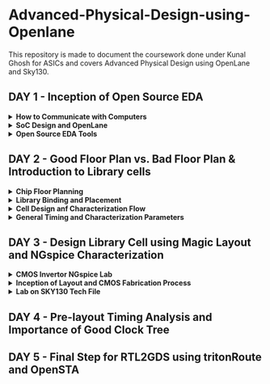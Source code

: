 # Advanced-Physical-Design-using-Openlane
This repository is made to document the coursework done under Kunal Ghosh for ASICs and covers Advanced Physical Design using OpenLane and Sky130.

## DAY 1 - Inception of Open Source EDA

<details>
  <summary><strong>How to Communicate with Computers</strong></summary>
  Under this course, we will be looking into and learning how to design a chip, and a brief introduction to what is IPs and Macros.
  
  ![Screenshot from 2023-09-09 13-31-07](https://github.com/Shant1R/Advanced-Physical-Design-using-Openlane/assets/59409568/3e66eeb4-4133-4d36-8deb-2e4557ffb99d)

The image represents a package namely *QFN-48 Quad NO-leads*. The stucture is known as a package. It has a various i/p o/p ports with jtag to program it and various extensions as per need. It is important to note IPs and Marcos are different. Marcos are pure digital logic implementations, whereas IPs have some sort of intelligence in their functioning and generation. The IPs are provided by the foundry in operation and manufacture, and they provide some interface files that helps to communicate with the IPs. 

***Introduction to RISC-V***

RISC-V is an open-source instruction set architecture (ISA) for computer processors. An instruction set architecture defines the set of instructions that a processor can execute and the organization and behaviour of those instructions. RISC-V is unique in that any single company or organization does not own it. and it is freely available for anyone to use, modify, and implement without the need for licensing fees or proprietary restrictions.

![risc1](https://github.com/Shant1R/RISC-V/assets/59409568/a9782f60-fa86-454a-af08-6a7d56a4c4e2)
 
 - Application software (apps) and hardware are linked by 'system software'.There are various layers of **system software**. This includes major components like Compiler and Assembler.
 - The compiler compiles high-level codes like C and C++ to Instructions(eg: the codes inside .exe files) that can be read by the Assembler.
 - The Assembler converts it into binary codes which the machine can understand. The instructions act as an interface between the high-level language and the machine language.
 - The converted binary is then given to an RTL snippet that understands the instruction. This is done by a Hardware Description Language (HDL).
 - This is basically called RTL implementation and a netlist is being generated. with this, a physical design implementation of the design is generated.

The RISC-V has been designed to support extensive customization and specialization which can be extended  with  one  or  more  optional  instruction-set  extensions,  but  the  base  integer instructions cannot be redefine. The different instructions included in RISC-V are listed below.

1. Pseudo instructions - For e.g- mv,li,ret etc
2. Base integer instruction (RV64I, RV32I)-For e.g-lui,addi etc
3. Multiply extension (RV64M) -For e.g- mulw,divw etc
4. Single and double floating point instruction (RV64F, RV64D) -For e.g- flw,fadd etc
5. Application binary instruction 
6. Memory allocation and stack pointer
  
</details>

<details>
<summary><strong>SoC Design and OpenLane</strong></summary>

Under this section, we will look into the requirements and components of open source digital design of SoC - System on Chip for Application specific Integrated circuits.
  
  ![Screenshot from 2023-09-09 14-20-03](https://github.com/Shant1R/Advanced-Physical-Design-using-Openlane/assets/59409568/705c36e0-b84f-49c8-878a-c7fd8a2494b9)

The necesaary components are Resistor Transistor Logic Intellectual Property (RTL IPs), Electronic Design Automation (EDA) Tools and Process Design Kit (PDK) data, as shown in the image above. Now, we look into the open source tools and platforms that provide us with the various necessary tools. Initials days, most of the tools were under proprietary tools, but with the growth of the community and other benefactors, it became possible for the existance and maintainence of the open-source platforms.  

- *Opensource RTL Designs*: github, librecores, opencores
- *Opensource EDA tools*: QFlow, OpenROAD, OpenLANE
- *Opensource PDK data*: Google Skywater130 PDK

![Screenshot from 2023-09-09 14-20-33](https://github.com/Shant1R/Advanced-Physical-Design-using-Openlane/assets/59409568/74d7c9ab-e268-4336-9f83-9316f7d2e8e0)

Now, that we know the tools required, we will look into a ***simlplied flow from RTL code to GDSII*** and look into the steps involed in the deisgn.
  
![Screenshot from 2023-09-10 11-17-31](https://github.com/Shant1R/Advanced-Physical-Design-using-Openlane/assets/59409568/152f3807-db53-4cd1-9012-8a26b3679b1d)

We wil briefy go over the various steps and processes.

- *Synthesis*: RTL Converted to gate level netlist using standard cell libraries (SCL). An RTL design is created for a design specification using HDLs like Verilog or VHDL, or it can be created using high-level synthesis tools like SystemC, MATLAB HDL Coder etc.

- *Floor & Power Planning*: Planning of silicon area to ensure robust power distribution and has three stages
  - *Chip floor planning* : the chip is partitiones between different system building blocks and the IO ports are positioned.
  - *Macro fLoor planning* : the pin locations, dimensnions and rows are defined. 
  - *Power Planning* : the power network are connected to reduce the resistance and EM issues.

- *Placement*: Placing cells on floorplan rows aligned with sites
  - *Global Placement*: for optimal position of cells
  - *Detailed Placement*: for legal positions

- *Routing*: The routing stage involves determining the physical interconnections between standard cells, including metal layers and wires. OpenLane uses tools like TritonRoute to create a routed design that adheres to design rule constraints.

- *Signoff*: After placement and routing, OpenLane performs detailed design rule checking (DRC) and final verification to ensure the layout complies with fabrication constraints and meets specified requirements for timing, area, and power.

### Open Source ASIC Flow
With the release of open-source PDK, the whole open-source ASIC flow and methodology has been defined under ***OpenLane*** 
- We will look into the entire OpenLane flow, The flow displayed is much more detailed step wise than the one just overviewed. We will go over them one by one.
  
![Screenshot from 2023-09-10 12-30-10](https://github.com/Shant1R/Advanced-Physical-Design-using-Openlane/assets/59409568/62981537-0189-48e2-b70c-e2aaf21e7118)

1. ***Architectural Design*** – A system engineer will provide the VLSI engineer with specifications for the system that are determined through physical constraints. The VLSI engineer will be required to design a circuit that meets these constraints at a microarchitecture modeling level.

2. ***Synthesis*** -  The various steps are under -
   - *RTL Design/Behavioral Modeling* – RTL design and behavioral modeling are performed with a hardware description language (HDL). EDA tools will use the HDL to perform mapping of higher-level components to the transistor level needed for physical implementation. HDL modeling is normally performed using either Verilog or VHDL. One of two design methods may be employed while creating the HDL of a microarchitecture:
     - RTL Design – Stands for Register Transfer Level. It provides an abstraction of the digital circuit using
       i. Combinational logic
       ii. Registers
       iii. Modules (IP’s or Soft Macros)
     - Behavioral Modeling – Allows the microarchitecture modeling to be performed with behavior-based modeling in HDL. This method bridges the gap between C and HDL allowing HDL design to be performed
       
   - *RTL Verification* - Behavioral verification of design

   - *Logic Synthesis* – Logic synthesis uses the RTL netlist to perform HDL technology mapping. The synthesis process is normally performed in two major steps:

   - *GTECH Mapping* – Consists of mapping the HDL netlist to generic gates what are used to perform logical optimization based on AIGERs and other topologies created from the generic mapped netlist.

   - *Technology Mapping* – Consists of mapping the post-optimized GTECH netlist to standard cells described in the PDK

   - *Standard Cells* – Standard cells are fixed height and a multiple of unit size width. This width is an integer multiple of the SITE size or the PR boundary. Each standard cell comes with SPICE, HDL, liberty, layout (detailed and abstract) files used by different tools at different stages in the RTL2GDS flow.

   - *Post-Synthesis STA Analysis*: Performs setup analysis on different path groups.

3. ***DFT Insertion*** - Design-for-Test Circuit Insertion

4. ***Floor Planning and Power Planning*** - This is done by OpenROAD flow. The macros and IPs are placed in the core before proceding further. This is called as pre-placement. Floor planning is done separately for the macros and it is called macro floor planning. They are placed in such a way that they are closer to the inputs/outputs/other macros where more connections are present. Then to prevent the loading effects de-coupling capacitors are placed so that the logic states are well within the noise margin.
   When several blocks tap power from a single source, there is a problem of Voltage Droop at the Vdd and Ground Bounce at the Vss which can again push the logic out of the required noise margin into the undefined state. To mitigate this Vdd and Vss are placed as horizontal and vertical strips in the chip so that the blocks can tap power from the nearest source.

6. ***Placement*** - Place the standard cells on the floorplane rows, aligned with sites defined in the technology lef file. Placement is done in two steps: Global and Detailed.
   - In Global placement tries to find optimal position for all cells but they may be overlapping and not aligned to rows.
   - Detailed placement takes the global placement and legalizes all of the placements trying to adhere to what the global placement wants.


7. ***Clock Tree Synthesis(CTS)*** - Clock tree synteshsis is used to create the clock distribution network that is used to deliver the clock to all sequential elements. The main goal is to create a network with minimal skew across the chip. H-trees are a common network topology that is used to achieve this goal.

8. ***Fake Antenna and diode swapping*** - Long wires acts as antennas and cause accumulation of charges during the fabrication process damaging the transistor. To avoid this bridging is used to pass the wire through different layers or an antenna diode cell is added to leak away the charges
   - OpenLane approach - Insert Fake Diode to every cell input during placement. This matches the footprint of the library of the antenna diode. The Antenna Checker is run to check for violations, if there are violations then the fake diode is swapped with a real one.
   - OpenROAD approach - In the global route step, the antenna violation is addressed automatically by inserting an antenan diode OpenLane allows the user to chose either of the above approaches

9. ***Routing*** - This step is used to implement the interconnect using the different metal layers specified in the PDK. There are two steps
   - Global Routing - This is done inside the OpenROAD flow (FastRoute)
    - Detailed Routing - This is performed using TritonRoute outside the OpenROAD flow after the global routing. Before performing this step the Logic Equivalence Check is performed by Yosys, since OpenROAD does some optimisations the circuit.

10. ***RC Extension*** - From the .def file, the parasitic extraction is done to generate the .spef file (Standard Prasitic Exchange Format) which produces an accurate analog model of the circuit by including the parasitic effects due to wires, parasitic capacitances, etc.,

11. ***Static Timing Analysis(STA)*** - At this stage again OpenSTA is used to perform the Static Timing Analysis..

12. ***Sign-off***
    - *Design Rule Check* (DRC) is performed by Magic
    - *Layout Versus Schematic* (LVS) is performed by Netgen

13. ***GDS II Extraction*** - The routed .def file is used my Magic to generate the GDSII file.
</details>

<details>
<summary><strong>Open Source EDA Tools</strong></summary>

- To install and set up the environment for the OpenLane refer to [KanishR1 GitHub](https://github.com/KanishR1/Physical-Design-Using-Openlane)

- Now, we will enter the interactive mode for the workflow.
```bash
make mount
./flow.tcl -interactive
 ```

- Next we set the required package

```bash
package require openlane 0.9
``` 

- Now, to run the synthesis, we will first prep the design and run the synthesis

```bash
prep -design picorv32a
run_synthesis
```

- *NOTE* --> The netlist synthesis will be stopped for this because the netlist file of the given example already exists. To check the results and reports, one can refer the following folders shown below.

![Screenshot from 2023-09-10 15-27-48](https://github.com/Shant1R/Advanced-Physical-Design-using-Openlane/assets/59409568/a7454e45-25fb-4b87-aff7-cabd51b12047)

- The netlist file is under synthesis under the results folder as the verilog file. The various synthesis reports can be refered under the synthesis under reports.



</details>

## DAY 2 - Good Floor Plan vs. Bad Floor Plan & Introduction to Library cells

<details>
<summary><strong>Chip Floor Planning</strong></summary>
We will look into two parameters, Utilization factor and Aspect ratio, but before that we must look into the important terms in chip design.
  
  - *Die* : It is a small semiconductor material specimen that houses the core and the fundamental circuit is fabricated over this.
  - *Core* : It is the section of the chip where the fundamental design is placed.

***Utilisation Factor***
- The ratio of area occupied by the cells in the netlist to the total area of the core
- Best practice is to set the utilisation factor less than 50% so that there will be space for optimisations, routing, inserting buffers etc.,

***Aspect Ratio***
- Aspect ratio is the ratio of height to the width of the die.
- Aspect Ratio of 1 indicates that the die is a square die

These two Parameters are important to derive the width and height of the core and die, and now we can move ahead to define the location of preplaces cells. 

***Pre-placed Cells***
- Whenever there is a complex logic which is repeated multiple times or a design given by a third-party it can be perceived as abstract black box with input and output ports, clocks etc. We can also create black boxes ourselves for the design in case as per the requirements. They can be IPs or Macros
- These Macros and IPs are placed in the core at first before placing the standard cells and power planning. These are optimally such that the cells which are more connected to each other are placed nearby and oriented for input and ouputs.
- Once they have been placed, the location are not altered later on for routing. Thus they have been fixed on the chip.
- These pre-placed cells have to be surrounded with de-coupling capacitors.

***De-coupling Capacitors***
- The resistances and capacitances associated with long wire lengths can cause the power supply voltage to drop significantly before reaching the logic circuits. This can lead to the signal value entering into the undefined region, outside the noise margin range.
- De-coupling capacitors are huge capacitors charged to power supply voltage and placed close the logic circuit. Their role is to decouple the circuit from power supply by supplying the necessary amount of current to the circuit. They pervent crosstalk and enable local communication.

***Power Planning***
- Each block on the chip, however, cannot have its own decap unlike the pre-placed cells. Thus, when multiple units are discharging, we observe a ground bumb and in case of multiple charing units, we see a voltage droop.
- When thses are under noise range designed, we won't face any issue, but if they get beyond the defined noise range, we experience undesired behaviour from the design.
- To fix this issue, we will go for a better power plan for the chip, such that each unit can use the Vdd and Gnd near to it.
- A common way to accomplish this is to have VDD and VSS pads connected to the horizontal and vertical power and GND lines which form a power mesh.

***Pin Placement***
- The input, output and Clock pins are placed optimally such that there is less complication in routing or optimised delay.
- Note - CLK needs least resistive path, as they provide signals to all the flops continuously, thus have bigger IO ports.
- There are different styles of pin placement in openlane like *random pin placement*, *uniformly spaced* etc.,


***Run Floorplan on OpenLane***

- Importance files in increasing priority order:
  - *floorplan.tcl* - System default envrionment variables
  - *conifg.tcl*
  - *sky130A_sky130_fd_sc_hd_config.tcl*

- Floorplan envrionment variables or switches:
  - *FP_CORE_UTIL* - floorplan core utilisation
  - *FP_ASPECT_RATIO* - floorplan aspect ratio
  - *FP_CORE_MARGIN* - Core to die margin area
  - *FP_IO_MODE* - defines pin configurations (1 = equidistant/0 = not equidistant)
  - *FP_CORE_VMETAL* - vertical metal layer
  - *FP_CORE_HMETAL* - horizontal metal layer

*Note: Usually, vertical metal layer and horizontal metal layer values will be 1 more than that specified in the files*

Now, we will look into how to generate the floorplan using OpenLane.
```bash
run_floorplan
```

![Screenshot from 2023-09-10 18-27-10](https://github.com/Shant1R/Advanced-Physical-Design-using-Openlane/assets/59409568/6fcde85c-8222-4dd5-8f07-2de8b25b4386)

- We may review floorplan files by checking the ```floorplan.tcl```. The system defaults will have been overriden by switches set in ```conifg.tcl``` and further overriden by switches set in ```sky130A_sky130_fd_sc_hd_config.tcl```.

- Post the floorplan run, a .def file will have been created within the ```results/floorplan``` directory. It has the various informations such as the die area and unit lenghts used.

![Screenshot from 2023-09-10 18-54-00](https://github.com/Shant1R/Advanced-Physical-Design-using-Openlane/assets/59409568/906e337b-c9f7-4bb7-a612-a85216314525)


***View Floorplan on Magic***

To view the floorplan, Magic is invoked after moving to the ```results/floorplan``` directory:

```bash
 magic -T ~/.volare/sky130A/libs.tech/magic/sky130A.tech lef read ../../tmp/merged.nom.lef def read picorv32.def &
```

![Screenshot from 2023-09-10 19-52-24](https://github.com/Shant1R/Advanced-Physical-Design-using-Openlane/assets/59409568/92ba2d51-fa92-4af2-b809-3ba0666873c8)

One can zoom into Magic layout by selecting an area with left and right mouse click followed by pressing "z" key.

Various components can be identified by using the what command in tkcon window after making a selection on the component.

Zooming in also provides a view of decaps present in picorv32a chip.

The standard cell can be found at the bottom left corner.

You can clearly see I/O pins, Decap cells and Tap cells. Tap cells are placed in a zig zag manner or you can say diagonally

![Screenshot from 2023-09-10 19-53-44](https://github.com/Shant1R/Advanced-Physical-Design-using-Openlane/assets/59409568/3c17a30b-4362-4cc7-b9b0-447662ab54c9)


</details>

<details>
<summary><strong>Library Binding and Placement</strong></summary>

First and foremost, we need to bind the netlist with physical cells. We have shapes for OR, AND and every cell for pratice purpose. But in reality we dont have such shapes, we have give an physical dimensions like rectangles or squares weight and width. This information is given in libs and lefs. Now we place these cells in our design by initilaising it.

Now we look into Placement and its optimisation.

***Optimise Placement***

The next step is placement. Once we initial the design, the logic cells in netlist in its physical dimisoins is placed on the floorplan. Placement is perfomed in 2 stages:

- *Global Placement*: Cells will be placed randomly in optimal positions which may not be legal and cells may overlap. Optimization is done through reduction of half parameter wire length.
- *Detailed Placement*: It alters the position of cells post global placement so as to legalise them. Legalisation of cells is important from timing point of view.

Optimization is stage where we estimate the lenght and capictance, based on that we add buffers. Ideally, Optimization is done for better timing.

- Run placement on OpenLane
```bash
run_placement
```
![Screenshot from 2023-09-10 23-42-54](https://github.com/Shant1R/Advanced-Physical-Design-using-Openlane/assets/59409568/0775be8f-5965-4da1-82ad-d9cecbe81af8)

- The objective of placement is the convergence of overflow value. If overflow value progressively reduces during the placement run it implies that the design will converge and placement will be successful. Post placement, the design can be viewed on magic within ***results/placement*** directory:

```bash
magic -T ~/.volare/sky130A/libs.tech/magic/sky130A.tech lef read ../../tmp/merged.nom.lef def read picorv32.def &
```
![Screenshot from 2023-09-10 23-51-48](https://github.com/Shant1R/Advanced-Physical-Design-using-Openlane/assets/59409568/c93feb35-26c1-4108-b39b-78d1b1fbee7a)

- Zoomed in image.
![Screenshot from 2023-09-10 23-52-25](https://github.com/Shant1R/Advanced-Physical-Design-using-Openlane/assets/59409568/9f1c190c-fd29-467e-9258-1bb8668744e5)

***Note**: Power distribution network generation is usually a part of the floorplan step. However, in the openLANE flow, floorplan does not generate PDN. The steps are - floorplan, placement CTS and then PDN*
</details>

<details>
<summary><strong>Cell Design anf Characterization Flow</strong></summary>

Under this section, we will go through a thorough insight into the Characterizatiob flow and various steps involved, what are my inputs given, my intermediate outputs and final results we get.

***Standard cell design flow involves the following***

- *Inputs*:
  - PDKs
  - DRC & LVS rules
  - SPICE models
  - Libraries
  - User-defined specifications.

- *Design steps*:
  - Circuit design
  - Layout design (Art of layout Euler's path and stick diagram)
  - Extraction of parasitics
  - Characterization (timing, noise, power).

- *Outputs*:
  - CDL (circuit description language)
  - LEF
  - GDSII
  - extracted SPICE netlist (.cir)
  - timing, noise and power .lib files

***Standard Cell Characterization Flow***

A typical standard cell characterization flow includes the following steps:

1. Read in the models and tech files
2. Read extracted spice netlist
3. Recognise behaviour of the cell and buffers
4. Read the subcircuits
5. Attach the necessary power sources
6. Apply stimulus to characterization setup
7. Provide necessary output capacitive loads
8. Provide necessary simulation command

Now all 8 steps are provided together as a configuration file to a characterization software called **GUNA**. 

![Screenshot from 2023-09-11 10-44-50](https://github.com/Shant1R/Advanced-Physical-Design-using-Openlane/assets/59409568/0fc3ad3b-fe65-453f-a939-b444c32ba657)

This software generates timing, noise, power models. These .libs are classified as *Timing characterization*, *power characterization* and *noise characterization*.
  
</details>

<details>
<summary><strong>General Timing and Characterization Parameters</strong></summary>

Under this section, we will look into the timing characterization and get an understanding of various semantics and syntax of the three .lib files for noise, power and noise.

First we go through the various ***Timing Parameter Definitions***

Timing defintion | Value
------------ | -------------
slew_low_rise_thr  | 20% value
slew_high_rise_thr |  80% value
slew_low_fall_thr | 20% value
slew_high_fall_thr | 80% value
in_rise_thr | 50% value
in_fall_thr | 50% value
out_rise_thr | 50% value
out_fall_thr | 50% value

***Propagation Delay***

The time difference between when the transitional input reaches 50% of its final value and when the output reaches 50% of its final value. Poor choice of threshold values lead to negative delay values. Even thought you have taken good threshold values, sometimes depending upon how good or bad the slew, the dealy might be still +ve or -ve.

```bash
Propagation delay = time(out_thr) - time(in_thr)
```

***Transition Time***

The time it takes the signal to move between states is the transition time , where the time is measured between 10% and 90% or 20% to 80% of the signal levels.

```bash
Rise transition time = time(slew_high_rise_thr) - time (slew_low_rise_thr)

Low transition time = time(slew_high_fall_thr) - time (slew_low_fall_thr)
```
  
</details>

## DAY 3 - Design Library Cell using Magic Layout and NGspice Characterization

<details>
<summary><strong>CMOS Invertor NGspice Lab</strong></summary>

Under this section, we will go in depth of Invertor cell, we would download the .magic file and perform the post layout simulation on NGspice and post characterise the sample cell and plug it in the OpenLane flow. NGspice is an open-source engine used to perform simulations. 

***IO Placer - Revise***
- PnR is a iterative flow and hence, we can make changes to the environment variables in the fly to observe the changes in our design.
- now, we want to change my pin configuration along the core from equvi-distance randomly placed to someother placement, we will set that IO mode variable on command prompt as shown 
```bash
set ::env(FP_IO_MODE) 2
```

- Floorplan after chaning the format of IO placement. We can see the pins are now not equi-distant.
![Screenshot from 2023-09-11 11-40-57](https://github.com/Shant1R/Advanced-Physical-Design-using-Openlane/assets/59409568/abd71a15-f2cc-4394-a4e5-ae75bb6e6989)


***Spice Deck Creation***
- Spice deack is the connectivity information of netlist. Thus it is a netlist that contains component connectivity, inputs to be provided and tap points for taking output and connectivity of the substrate.
- The source of PMOS is connected to Vdd and Source of NMOS is connected to GND, Vss in this case. Vin is given to the gates and Vout is taken out. We take the Cload as ```10fF``` for now.
- Now we define the PMOS and NMOS width and length as ```0.375um``` and ```0.25um``` respectively. We give 2.5V as Vdd and Vin. Common Vss is given.
- Identify the nodes, name them. Nodes are points between which a component is connected.
- We can now write the spice deck. We also specify the simulation type.
- We also import the model file for NMOS and PMOS for information of parameters related to transistors

 ![Screenshot from 2023-09-11 12-07-50](https://github.com/Shant1R/Advanced-Physical-Design-using-Openlane/assets/59409568/907f7818-01f2-45f6-a1c6-a7717c97c606)


***Spice Simulation***
- We will run the simulation for the deck created with different widths and lengths for the PMOS and NMOS.

![image](https://github.com/Shant1R/Advanced-Physical-Design-using-Openlane/assets/59409568/0965a8af-23bd-4de8-b330-c6afe17dc156)

- From the waveform, irrespective of switching the shape of it are almost same. We can see the characteristics are maintained across all sizes of CMOS. So CMOS as a circuit is a robust device hence use in designing of logic gates. Parameters that define the robustness of the CMOS are

- ***Switching Threshold (Vm)***
  - It is the point where out ```Vin = Vout```. To determine, we extend a 45 degree line from the origin.
  - At this point, both the transistors are in saturation region, means both are turned on and have high chances of current flowing driectly from VDD to Ground called Leakage current.
  - At this point, ```Vgs = Vds``` and ```Idsn = -Idsp```

![image](https://github.com/Shant1R/Advanced-Physical-Design-using-Openlane/assets/59409568/56f76007-f1c0-4d1b-b288-e04731f8e25e)

- ***Rise and Fall Delay***
  -  We will run a transient simulation and plot Vin and VOut with respect to time.
  -  To determine the Rise time, we take the rising input and corresponding falling output and note the time for ```Vdd/2```, ie. 50% of the Vdd.
  -  For fall time, same is repeated but for the falling input and corresponding rising input.

### Steps to GIT CLONE vsdstdcelldesign

- We will git clone a custom made repo for this course in the OpenLane directory of our local system.

```bash
git clone https://github.com/nickson-jose/vsdstdcelldesign.git
```

- To invoke magic to view the sky130_inv.mag file, the sky130A.tech file must be included in the command along with its path. To ease up the complexity of this command, the tech file can be copied from the magic folder to the vsdstdcelldesign folder.

- Invertor Layout using Magic

![Screenshot from 2023-09-11 12-41-19](https://github.com/Shant1R/Advanced-Physical-Design-using-Openlane/assets/59409568/c8317c08-1e8c-451a-9bd9-9eb1c710ce24)

</details>

<details>
<summary><strong>Inception of Layout and CMOS Fabrication Process</strong></summary>

Under this section we will look into the Fabrication process.
We will look into the various steps for 16-mask fab procedure

***16-MASK CMOS Process***
1. *Selecting a substrate*
   - We choose an appropriate substrate as per requirement.
   - We go with the most common substrate available - P-type.

![image](https://github.com/Shant1R/Advanced-Physical-Design-using-Openlane/assets/59409568/23a3c468-8ab5-4ee7-aa33-284a96f0248f)


2. *Creation of Active regions for transistors*
   - We have to make isolation for each pocket, this is done by growing Silicon Dioxide of 40nm over the P-type substrate, then deposit an 80nm layer of Silicon nitride.
   - Now deposit 1micron of photoresist. On this we make Mask1 and Mask 2 for the pockets and shower it with UV lights
   - The photoresist under the masks are protected and remaining is etched away with some chemical reaction. Now the mask is removed.
   - Now we etch off the extra silicon nitride, thus only silicon nitride left are the ones protected by the photoresist. Now Remove left photoresist.
   - Now, place the entire thing in oxidation furnace. Silicon nitride protects the SiO2 underneath from growing further.
   - The growth between the nitride layer acts as the isolation as they don't allow the transistor areas to communicate. This growth is also called bird's beak.
   - The remaining nitride layer is etched off.
   - This whole process is called ***LOCOS*** - *Local oxidation of Silicon*

![image](https://github.com/Shant1R/Advanced-Physical-Design-using-Openlane/assets/59409568/952a1716-faf2-4a73-a8fd-d4df283efbe8)


3. *Formation of N-Well and P-Well*
   - The N-well and P-well regions are created separately.
   - P-well formation involves photolithography and ion implantation of p-type Boron material into the p-substrate. Energy required is 200keV.
   - N-well is formed similarly with n-type Phosphorus material. Energy requirement is 400keV.
   - This ion implantation damages the SiO2 layer.
   - High-temperature furnace processes drive-in diffusion to establish well depths, known as the twin-tub process.

![image](https://github.com/Shant1R/Advanced-Physical-Design-using-Openlane/assets/59409568/84d02f02-ccd2-452e-ae92-da8d84c5438e)

4. *Formation of Gate Terminal*
   - Gate is the most important terminal as here we control the input voltage.
   - Important parameters for gate formation include oxide capacitance and doping concentration.
   - A polysilicon layer is deposited and photolithography techniques are applied to create NMOS and PMOS gates.
   - The SiO2 layers over Nwell and Pwell are etched off using polysulpuric acid and fresh layer is made with goof thickness.

![image](https://github.com/Shant1R/Advanced-Physical-Design-using-Openlane/assets/59409568/e882aa97-ca64-4869-9b5d-d41ad1b76de1)

5. *Lightly-Doped Drain(LDD) Formation*
   - This is done to achieve a doping profile --> P+, P-, N for NMOS and N+, N- and P for PMOS.
   - LDD is created to control hot electron and short channel effects.
   

![image](https://github.com/Shant1R/Advanced-Physical-Design-using-Openlane/assets/59409568/11e88b98-aaa3-4077-b46b-abff9b3f38c3)

6. *Source and Drain Formation*
   - Thin oxide layers are added to avoid channel effects during ion implantation.
   - N+ and P+ implants are performed using Arsenic implantation and high-temperature annealing.

![image](https://github.com/Shant1R/Advanced-Physical-Design-using-Openlane/assets/59409568/9830c896-7a03-47d5-b1be-d1e56ae01f94)
    
7. *Local Interconnect Formation*
   - Thin screen oxide is removed through etching in HF solution.
   - Titanium deposition through sputtering is initiated.
   - Heat treatment results in chemical reactions, producing low-resistant titanium silicon dioxide for interconnect contacts and titanium nitride for top-level connections, enabling local communication. 

![image](https://github.com/Shant1R/Advanced-Physical-Design-using-Openlane/assets/59409568/7d491565-933b-43c4-a764-ee8f1945d074)

8. *Higher Level Metal Formation*
    - To achieve suitable metal interconnects, non-planar surface topography is addressed.
    - Chemical Mechanical Polishing (CMP) is utilized by doping silicon oxide with Boron or Phosphorus to achieve surface planarization.
    - TiN and blanket Tungsten layers are deposited and subjected to CMP.
    - An aluminum (Al) layer is added and subjected to photolithography and CMP.
    - This constitutes the first level of interconnects, and additional interconnect layers are added to reach higher-level metal layers.

![image](https://github.com/Shant1R/Advanced-Physical-Design-using-Openlane/assets/59409568/28b1cc30-49bc-4b40-bbbf-ad23b29ae14a)
  
9. *Dielectric Layer Addition*
    - Finally, a dielectric layer, typically Si3N4, is applied to safeguard the chip.
  
This complex process results in the creation of advanced integrated circuits with multiple layers of interconnects, essential for modern electronic devices.

### *Introduction to SKY130 Basic Layout and LEF*

From Layout, we see the layers which are required for CMOS inverter. Inverter is, PMOS and NMOS connected together.

- Gates of both PMOS and NMOS are connected together and fed to input(here ,A), NMOS source connected to ground(here, VGND), PMOS source is connected to VDD(here, VPWR), Drains of PMOS and NMOS are connected together and fed to output(here, Y).
- The First layer in skywater130 is localinterconnect layer(locali) , above that metal 1 is purple color and metal 2 is pink color.
- If we want to see connections between two different parts, place the cursor over that area and press S one times. The tkson window gives the component name.

![Screenshot from 2023-09-11 14-45-36](https://github.com/Shant1R/Advanced-Physical-Design-using-Openlane/assets/59409568/06f1731a-3266-4c8f-9085-e3c376cf8290)

***LEF - Library Exchange File***
- The layout of a design is defined in a specific file called LEF.
- It includes design rules (tech LEF) and abstract information about the cells.
  - *Tech LEF* - Technology LEF file contains information about the Metal layer, Via Definition and DRCs.
  - *Macro LEF* - Contains physical information of the cell such as its Size, Pin, their direction.

***Designing standard cell*** 
- First we need to provide bounding box width and height in tkson window. lets say that width of BBOX is 1.38u and height is 2.72u. The command to give these values to MAGIC is ```property Fixed BBOX (0 0 1.32 2.72)```
- After this, Vdd, GND segments which are in metal 1 layer, their respective contacts and atlast logic gates layout is defined Inorder to know the **logical functioning of the inverter**, we extract the spice and then we do simulation on the spice.

***SPICE extraction in MAGIC***

 To extract it on spice we open TKCON window, the steps are :
 
 - Know the present directory - pwd
 - create an extration file - the command is ```extract all``` and *sky130_inv.ext* files has been created
 - create spice file using .ext file to be used with our ngspice tool - the commands are
   - ```ext2spice cthresh 0 rthresh 0``` - extracts parasatic capcitances also since these are actual layers - nothing is created in the folder
   - ```ext2spice``` - a file *sky130_inv.spice* has been created.

![Screenshot from 2023-09-11 14-57-15](https://github.com/Shant1R/Advanced-Physical-Design-using-Openlane/assets/59409568/9babe270-cf93-49ef-b06b-4f6ec2b90865)



   
</details>


<details>
<summary><strong>Lab on SKY130 Tech File</strong></summary>

Under this section, we will go over how to infer the spice deck file and how to run the transient analysis using NGspice. Once the simulation is done, we will characterise the simulation plot. 

***Spice Deck***
- The design is scaled to ```0.01u```
- The NMOS and PMOS are defined as
  - ```cell_name drain_node gate_node source_node model_file_name```
 ```bash
M1000 Y A VGND VGND nshort_model.0 w=35 l=23
M1001 Y A VPWR VPWR pshort_model.0 w=37 l=23
 ```
- We will include the model files for NMOS and PMOS from the ```libs``` directory.
 ```bash
  .include ./libs/nshort.lib
  .include ./libs/pshort.lib
 ```

- Now, we set up the connections to the nodes with ground, Vdd and input pulses.
  - VGND to VSS 0V
  - Supply voltage VPWR to GND.
  - Sweeping a pulse input.
- Now we set the transient analysis.
```bash
VDD VPWR 0 3.3V
VSS VGND 0 0V
Va A VGND PULSE(0V 3.3V 0 0.1ns 0.1ns 2ns 4ns)
.tran 1n 20n
.control
run
.endc
.end
```
- Final Spice deck for simulation.

![image](https://github.com/Shant1R/Advanced-Physical-Design-using-Openlane/assets/59409568/572ba693-3394-4c69-aa60-0623757747ff)


***NGpsice Simulation and Characterization***

- Code to run the simulation
```bash
ngspice sky130_inv.spice
```

![image](https://github.com/Shant1R/Advanced-Physical-Design-using-Openlane/assets/59409568/8b3c3414-8ed8-448b-8c93-64a2a97c3add)


- To get the plot for output against time with the sweeping input
```bash
plot y vs time a
```
![image](https://github.com/Shant1R/Advanced-Physical-Design-using-Openlane/assets/59409568/fc4e2ed1-4691-491b-9b2a-75cadf0757f5)

- Now we have to characterise the plot.
- There are four timing parameters used to characterize the inverter standard cell:
  - *Rise transition* - Time taken for the output to rise from 20% to 80% of max value => ```2.240 - 2.143 = 0.067ns```
  - *Fall Transition* - Time taken for the output to fall from 80% to 20% of max value => ```4.0921 - 4.049 = 0.0431ns```
  - *Cell Rise delay* - Difference in time(50% output rise) to time(50% input fall) => ```2.17333 - 2.13 = 0.0433ns```
  - *Cell Fall delay* - Difference in time(50% output fall) to time(50% input rise) => ```4.076 - 4.0501 = 0.0259ns```

### *DRC Challenges*

Under this section, we will go over 
- In-depth overview of Magic's DRC engine
- Introduction to Google/Skywater DRC rules
- *Lab* : Warm-up exercise : Fixing a simple rule error
- *Lab* : Main exercie : Fixing or create a complex error

***Introdution to Magic and Skywater PDK***

For running the DRC we need to have an understanding of the technology node we are working on. For this one can refer the following
  - Magic --> [link](http://opencircuitdesign.com/magic/)
  - Skywater PDK --> [Link](skywater-pdk.readthedocs.io/en/main) *We will keep this with use during the labs to refer the various DRC rules and Documentations.*
  - Github Repo for Skywater PDK --> [github](https://github.com/google/skywater-pdk)

***Lab Setup***
- Setup to view the layouts
- For extracting and generating views, Google/skywater repo files were built with Magic
- Technology file dependency is more for any layout. hence, this file is created first.
- Since, Pdk is still under development, there are some unfinished tech files and these are packaged for magic along with lab exercise layout and bunch of stuff into the tar ball

```bash
wget http://opencircuitdesign.com/open_pdks/archive/drc_tests.tgz
```

- Once we have downloaded the archive in the home directory, we extract it to get the lab .mag files

![image](https://github.com/Shant1R/Advanced-Physical-Design-using-Openlane/assets/59409568/d488110d-9956-4ddf-845f-e02e231de84a)

- There is a hidden file ```.magicrc``` which directs to the various resources for the lab work ahead.

***MAGIC***

- Run Magic.For better graphic use, the command belwo is used:
```bash
magic -d XR
```

- To open a file we can load the file as such -->
![image](https://github.com/Shant1R/Advanced-Physical-Design-using-Openlane/assets/59409568/8dab106c-ae61-4b4b-b034-11060215c712)

- Other way to load it is by defining the name while running magic.
```bash
magic -d XR <file_name>.mag
```

- We will open up met3.mag
- We see multiple independent example metal layouts with some DRC errors. We can refer these errors in the the Skywater PDK design rules which are flageed in the DRC engine.
- We can make a frame around a metal region and in command window write ```drc why``` --> this gives us the DRC violated.

![Screenshot from 2023-09-16 12-48-36](https://github.com/Shant1R/Advanced-Physical-Design-using-Openlane/assets/59409568/f5b6034a-ceb4-4f92-9817-6ff508245e41)

- Magic uses a lot of derived layers. To see these layers we can make a large box area and use following commands to see metal cut

```bash
cif see VIA2
```

### *LAB*

*Exercise 1*
- Load the poly.mag
- Check the drc violation for poly.9
- Refer the error using skywater pdk design rules


</details>

## DAY 4 - Pre-layout Timing Analysis and Importance of Good Clock Tree
## DAY 5 - Final Step for RTL2GDS using tritonRoute and OpenSTA
